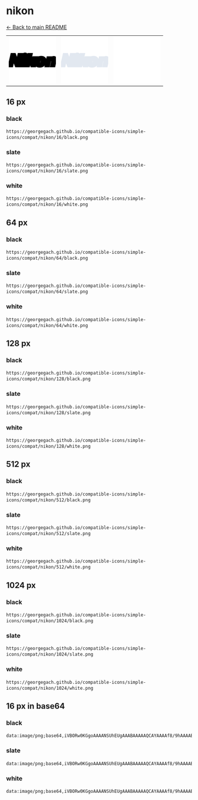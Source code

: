 # nikon

[← Back to main README](../../README.md)

<table><tr>
  <td><img src="./128/black.png" width="128" alt="nikon black icon" /></td>
  <td><img src="./128/slate.png" width="128" alt="nikon slate icon" /></td>
  <td><img src="./128/white.png" width="128" alt="nikon white icon" /></td>
</tr></table>

## 16 px

### black
```
https://georgegach.github.io/compatible-icons/simple-icons/compat/nikon/16/black.png
```

### slate
```
https://georgegach.github.io/compatible-icons/simple-icons/compat/nikon/16/slate.png
```

### white
```
https://georgegach.github.io/compatible-icons/simple-icons/compat/nikon/16/white.png
```

## 64 px

### black
```
https://georgegach.github.io/compatible-icons/simple-icons/compat/nikon/64/black.png
```

### slate
```
https://georgegach.github.io/compatible-icons/simple-icons/compat/nikon/64/slate.png
```

### white
```
https://georgegach.github.io/compatible-icons/simple-icons/compat/nikon/64/white.png
```

## 128 px

### black
```
https://georgegach.github.io/compatible-icons/simple-icons/compat/nikon/128/black.png
```

### slate
```
https://georgegach.github.io/compatible-icons/simple-icons/compat/nikon/128/slate.png
```

### white
```
https://georgegach.github.io/compatible-icons/simple-icons/compat/nikon/128/white.png
```

## 512 px

### black
```
https://georgegach.github.io/compatible-icons/simple-icons/compat/nikon/512/black.png
```

### slate
```
https://georgegach.github.io/compatible-icons/simple-icons/compat/nikon/512/slate.png
```

### white
```
https://georgegach.github.io/compatible-icons/simple-icons/compat/nikon/512/white.png
```

## 1024 px

### black
```
https://georgegach.github.io/compatible-icons/simple-icons/compat/nikon/1024/black.png
```

### slate
```
https://georgegach.github.io/compatible-icons/simple-icons/compat/nikon/1024/slate.png
```

### white
```
https://georgegach.github.io/compatible-icons/simple-icons/compat/nikon/1024/white.png
```

## 16 px in base64

### black
```
data:image/png;base64,iVBORw0KGgoAAAANSUhEUgAAABAAAAAQCAYAAAAf8/9hAAAABmJLR0QA/wD/AP+gvaeTAAAAvklEQVQ4je3QQUrCURTF4e+ZFgihSBGCzRuFEK3ASbuwJbSkoC00aJwLaODImRAUjkRJkPxrTc60IJp6Jo977jv3995lr3+r4AI3eMIAO5xjghYeMP9twD2GGKOHNlbYosIt1vGP8Ihr1NAoeEEfM5wm+JEhnUAq1BN6x0nqqmCai8dYJlhLXccnDvK1LRrxd1iW0F5xhg0OE4ZFXvAVv+RcpL8uuMMIl2iGsAnlDd1ArvCcPTTTn/203L3+oG+i9ClnBB9O/wAAAABJRU5ErkJggg==
```

### slate
```
data:image/png;base64,iVBORw0KGgoAAAANSUhEUgAAABAAAAAQCAYAAAAf8/9hAAAABmJLR0QA/wD/AP+gvaeTAAABCElEQVQ4je3Rvy5DcRyG8ef9nl/9aSKtRjQSYjUxiCuwuAsuxMVIbGaDmUswGUVS6SQtDe055/sazCYx8bmAZ3ng349pNJru1eGTTuqmUXMMkYgdOx5Q22Ouy93d/su3gcfx5EL2KXCPtI3dF55Zakk3VnWG8qMS/abRcrvSXpc6jgQRqU4J+8BfsU3ZvZQa0jViZmkg8krQZFJCRCziWbBhKBluSsI68CoYGqZyzpCC9ACpCC9sCpCI2vaQUMFK7PcivGHrCTy0VEuxKnvNEjITh4RZAEtApYiCmQhje15MnFN8V7nab3G3zezIUUtZQCOkLTnfkA5xexuU5cy2iyhRxfj3P/8BnyAThpW5AHiDAAAAAElFTkSuQmCC
```

### white
```
data:image/png;base64,iVBORw0KGgoAAAANSUhEUgAAABAAAAAQCAYAAAAf8/9hAAAABmJLR0QA/wD/AP+gvaeTAAAAxElEQVQ4je3QO0oDYBAE4O+PiUJAFFFE0N5KBPEENt5Cj+CRBK9gYa0HsLCyEwQllSRECOaxNtMqiG2mWXZ2Z/bBEv9Gq6pDnOMOZ1jgAM/YwE1r7eM3g2tc4An72MQn5pjhEpPwa7jFKTrotap6xDEG2IlwHJMttBh1I3rHdvJZq6qXNK5jFGEneRdfWMlpc/TCLzBqVTXGK3YxxWrEMMwGFb4lDlOftKq6wgOO0M+Eaaa8YS8nneA+f+inPvjpuUv8Ad87dztYee6CiwAAAABJRU5ErkJggg==
```

